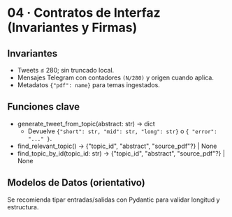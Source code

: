 # 04 · Contratos de Interfaz (Invariantes y Firmas)

## Invariantes
- Tweets ≤ 280; sin truncado local.
- Mensajes Telegram con contadores `(N/280)` y origen cuando aplica.
- Metadatos `{"pdf": name}` para temas ingestados.

## Funciones clave
- generate_tweet_from_topic(abstract: str) -> dict
  - Devuelve `{"short": str, "mid": str, "long": str}` o `{ "error": "..." }`.
- find_relevant_topic() -> {"topic_id", "abstract", "source_pdf"?} | None
- find_topic_by_id(topic_id: str) -> {"topic_id", "abstract", "source_pdf"?} | None

## Modelos de Datos (orientativo)
Se recomienda tipar entradas/salidas con Pydantic para validar longitud y estructura.

